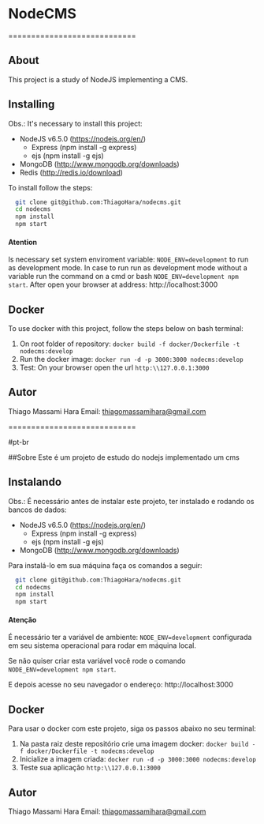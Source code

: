 # NodeCMS 
============================

## About
This project is a study of NodeJS implementing a CMS.

## Installing
Obs.: It's necessary to install this project:
* NodeJS v6.5.0 (https://nodejs.org/en/) 
  * Express (npm install -g express)
  * ejs (npm install -g ejs)
* MongoDB (http://www.mongodb.org/downloads)
* Redis (http://redis.io/download)

To install follow the steps:

``` bash
  git clone git@github.com:ThiagoHara/nodecms.git
  cd nodecms
  npm install
  npm start
```

#### Atention 
Is necessary set system enviroment variable: `NODE_ENV=development` to run as development mode.
In case to run run as development mode without a variable run the command on a cmd or bash `NODE_ENV=development npm start`.
After open your browser at address: http://localhost:3000

## Docker
To use docker with this project, follow the steps below on bash terminal: 
1. On root folder of repository: `docker build -f docker/Dockerfile -t nodecms:develop`
2. Run the docker image: `docker run -d -p 3000:3000 nodecms:develop`
3. Test: On your browser open the url `http:\\127.0.0.1:3000`

## Autor
Thiago Massami Hara
Email: <thiagomassamihara@gmail.com>


============================

#pt-br

##Sobre
Este é um projeto de estudo do nodejs implementado um cms 


## Instalando
Obs.: É necessário antes de instalar este projeto, ter instalado e rodando os bancos de dados:
* NodeJS v6.5.0 (https://nodejs.org/en/) 
  * Express (npm install -g express)
  * ejs (npm install -g ejs)
* MongoDB (http://www.mongodb.org/downloads)

Para instalá-lo em sua máquina faça os comandos a seguir:

``` bash
  git clone git@github.com:ThiagoHara/nodecms.git
  cd nodecms
  npm install
  npm start
```
#### Atenção

É necessário ter a variável de ambiente: `NODE_ENV=development` configurada em seu sistema operacional para rodar em máquina local.

Se não quiser criar esta variável você rode o comando `NODE_ENV=development npm start`.

E depois acesse no seu navegador o endereço: http://localhost:3000

## Docker
Para usar o docker com este projeto, siga os passos abaixo no seu terminal: 
1. Na pasta raiz deste repositório crie uma imagem docker: `docker build -f docker/Dockerfile -t nodecms:develop`
2. Inicialize a imagem criada: `docker run -d -p 3000:3000 nodecms:develop`
3. Teste sua aplicação `http:\\127.0.0.1:3000`

## Autor
Thiago Massami Hara
Email: <thiagomassamihara@gmail.com>